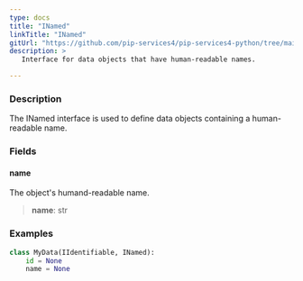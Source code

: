 ```yaml
---
type: docs
title: "INamed"
linkTitle: "INamed"
gitUrl: "https://github.com/pip-services4/pip-services4-python/tree/main/pip-services4-data-python"
description: > 
   Interface for data objects that have human-readable names.

---
```


### Description

The INamed interface is used to define data objects containing a human-readable name.

### Fields

<span class="hide-title-link">

#### name
The object's humand-readable name.
> **name**: str

</span>

### Examples
```python
class MyData(IIdentifiable, INamed):
    id = None
    name = None
```



